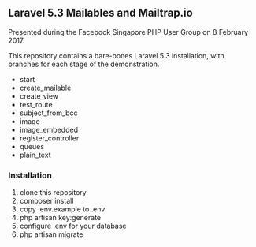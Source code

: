 ## Laravel 5.3 Mailables and Mailtrap.io

Presented during the Facebook Singapore PHP User Group on 8 February 2017.

This repository contains a bare-bones Laravel 5.3 installation, with branches for each stage of the demonstration.

- start
- create_mailable
- create_view
- test_route
- subject_from_bcc
- image
- image_embedded
- register_controller
- queues
- plain_text


### Installation

1. clone this repository
2. composer install
3. copy .env.example to .env
3. php artisan key:generate
4. configure .env for your database
5. php artisan migrate
